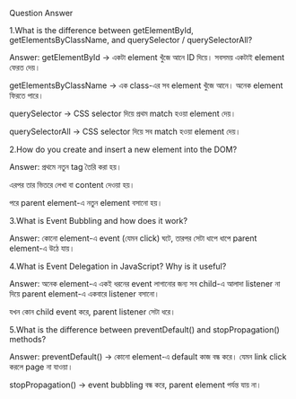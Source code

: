 Question Answer

1.What is the difference between getElementById, getElementsByClassName, and querySelector / querySelectorAll?

Answer:
getElementById → একটা element খুঁজে আনে ID দিয়ে। সবসময় একটাই element ফেরত দেয়।

getElementsByClassName → এক class-এর সব element খুঁজে আনে। অনেক element ফিরতে পারে।

querySelector → CSS selector দিয়ে প্রথম match হওয়া element দেয়।

querySelectorAll → CSS selector দিয়ে সব match হওয়া element দেয়।





2.How do you create and insert a new element into the DOM?

Answer:
প্রথমে নতুন tag তৈরি করা হয়।

এরপর তার ভিতরে লেখা বা content দেওয়া হয়।

পরে parent element-এ নতুন element বসানো হয়।





3.What is Event Bubbling and how does it work?

Answer:
কোনো element-এ event (যেমন click) ঘটে, তারপর সেটা ধাপে ধাপে parent element-এ উঠে যায়।





4.What is Event Delegation in JavaScript? Why is it useful?

Answer:
অনেক element-এ একই ধরনের event লাগানোর জন্য সব child-এ আলাদা listener না দিয়ে parent element-এ একবারে listener বসানো।

যখন কোন child event করে, parent listener সেটা ধরে।





5.What is the difference between preventDefault() and stopPropagation() methods?

Answer:
preventDefault() → কোনো element-এ default কাজ বন্ধ করে। যেমন link click করলে page না যাওয়া।

stopPropagation() → event bubbling বন্ধ করে, parent element পর্যন্ত যায় না।